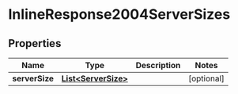 
# InlineResponse2004ServerSizes

## Properties
Name | Type | Description | Notes
------------ | ------------- | ------------- | -------------
**serverSize** | [**List&lt;ServerSize&gt;**](ServerSize.md) |  |  [optional]



